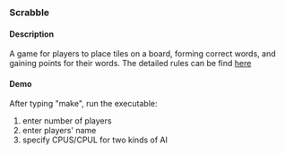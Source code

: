 ### Scrabble 

#### Description 
A game for players to place tiles on a board, forming correct words, and gaining points for their words.
The detailed rules can be find [here](https://www.scrabblepages.com/scrabble/rules/)

#### Demo
After typing "make", run the executable:
1. enter number of players
2. enter players' name 
3. specify CPUS/CPUL for two kinds of AI
